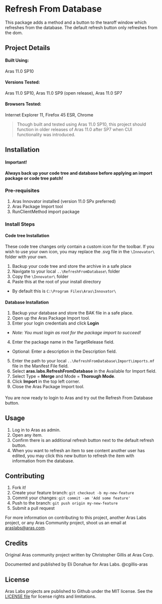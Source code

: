# Refresh From Database

This package adds a method and a button to the tearoff window which refreshes from the database. The default refresh button only refreshes from the dom.

## Project Details

#### Built Using:
Aras 11.0 SP10

#### Versions Tested:
Aras 11.0 SP10, Aras 11.0 SP9 (open release), Aras 11.0 SP7 

#### Browsers Tested:
Internet Explorer 11, Firefox 45 ESR, Chrome

> Though built and tested using Aras 11.0 SP10, this project should function in older releases of Aras 11.0 after SP7 when CUI functionality was introduced.

## Installation

#### Important!
**Always back up your code tree and database before applying an import package or code tree patch!**

### Pre-requisites

1. Aras Innovator installed (version 11.0 SPx preferred)
2. Aras Package Import tool
3. RunClientMethod import package

### Install Steps

#### Code tree Installation
These code tree changes only contain a custom icon for the toolbar. If you wish to use your own icon, you may replace the .svg file in the `\Innovator\` folder with your own.

1. Backup your code tree and store the archive in a safe place
2. Navigate to your local `..\RefreshFromDatabase\` folder
3. Copy the `\Innovator\` folder 
4. Paste this at the root of your install directory
+ By default this is `C:\Program Files\Aras\Innovator\`

#### Database Installation
1. Backup your database and store the BAK file in a safe place.
2. Open up the Aras Package Import tool.
3. Enter your login credentials and click **Login**
  * _Note: You must login as root for the package import to succeed!_
4. Enter the package name in the TargetRelease field.
  * Optional: Enter a description in the Description field.
5. Enter the path to your local `..\RefreshFromDatabase\Import\imports.mf` file in the Manifest File field.
6. Select **aras.labs.RefreshFromDatabase** in the Available for Import field.
7. Select Type = **Merge** and Mode = **Thorough Mode**.
8. Click **Import** in the top left corner.
9. Close the Aras Package Import tool.

#### 

You are now ready to login to Aras and try out the Refresh From Database button.

## Usage

1. Log in to Aras as admin.
2. Open any item.
3. Confirm there is an additional refresh button next to the default refresh button.
4. When you want to refresh an item to see content another user has edited, you may click this new button to refresh the item with information from the database.


## Contributing

1. Fork it!
2. Create your feature branch: `git checkout -b my-new-feature`
3. Commit your changes: `git commit -am 'Add some feature'`
4. Push to the branch: `git push origin my-new-feature`
5. Submit a pull request

For more information on contributing to this project, another Aras Labs project, or any Aras Community project, shoot us an email at araslabs@aras.com.

## Credits

Original Aras community project written by Christopher Gillis at Aras Corp.

Documented and published by Eli Donahue for Aras Labs. @cgillis-aras

## License

Aras Labs projects are published to Github under the MIT license. See the [LICENSE file](./LICENSE.md) for license rights and limitations.